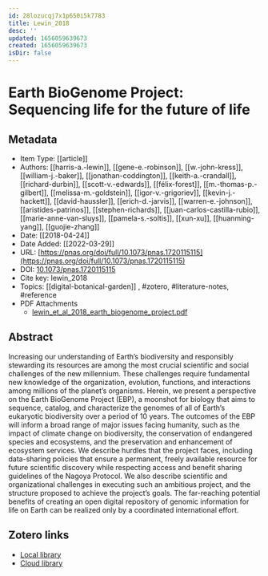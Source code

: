 ```yaml
---
id: 28lozucqj7x1p650i5k7783
title: Lewin_2018
desc: ''
updated: 1656059639673
created: 1656059639673
isDir: false
---
```

# Earth BioGenome Project: Sequencing life for the future of life

## Metadata

* Item Type: [[article]]
* Authors: [[harris-a.-lewin]], [[gene-e.-robinson]], [[w.-john-kress]], [[william-j.-baker]], [[jonathan-coddington]], [[keith-a.-crandall]], [[richard-durbin]], [[scott-v.-edwards]], [[félix-forest]], [[m.-thomas-p.-gilbert]], [[melissa-m.-goldstein]], [[igor-v.-grigoriev]], [[kevin-j.-hackett]], [[david-haussler]], [[erich-d.-jarvis]], [[warren-e.-johnson]], [[aristides-patrinos]], [[stephen-richards]], [[juan-carlos-castilla-rubio]], [[marie-anne-van-sluys]], [[pamela-s.-soltis]], [[xun-xu]], [[huanming-yang]], [[guojie-zhang]]
* Date: [[2018-04-24]]
* Date Added: [[2022-03-29]]
* URL: [https://pnas.org/doi/full/10.1073/pnas.1720115115](https://pnas.org/doi/full/10.1073/pnas.1720115115)
* DOI: [10.1073/pnas.1720115115](https://doi.org/10.1073/pnas.1720115115)
* Cite key: lewin_2018
* Topics: [[digital-botanical-garden]]
, #zotero, #literature-notes, #reference
* PDF Attachments
	- [lewin_et_al_2018_earth_biogenome_project.pdf](zotero://open-pdf/library/items/EDQN478N)

## Abstract

Increasing our understanding of Earth’s biodiversity and responsibly stewarding its resources are among the most crucial scientific and social challenges of the new millennium. These challenges require fundamental new knowledge of the organization, evolution, functions, and interactions among millions of the planet’s organisms. Herein, we present a perspective on the Earth BioGenome Project (EBP), a moonshot for biology that aims to sequence, catalog, and characterize the genomes of all of Earth’s eukaryotic biodiversity over a period of 10 years. The outcomes of the EBP will inform a broad range of major issues facing humanity, such as the impact of climate change on biodiversity, the conservation of endangered species and ecosystems, and the preservation and enhancement of ecosystem services. We describe hurdles that the project faces, including data-sharing policies that ensure a permanent, freely available resource for future scientific discovery while respecting access and benefit sharing guidelines of the Nagoya Protocol. We also describe scientific and organizational challenges in executing such an ambitious project, and the structure proposed to achieve the project’s goals. The far-reaching potential benefits of creating an open digital repository of genomic information for life on Earth can be realized only by a coordinated international effort.


##  Zotero links
* [Local library](zotero://select/items/3_WFB93VL3)
* [Cloud library](http://zotero.org/groups/4613367/items/WFB93VL3)

